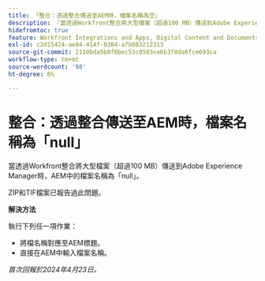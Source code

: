 ```yaml
---
title: 「整合：透過整合傳送至AEM時，檔案名稱為空」
description: 「當透過Workfront整合將大型檔案（超過100 MB）傳送到Adobe Experience Manager時，AEM中的檔案名稱為空。 」
hidefromtoc: true
feature: Workfront Integrations and Apps, Digital Content and Documents
exl-id: c2d15424-ae04-414f-9384-a7b083212313
source-git-commit: 2110bda5b8f0bec53c0503ce6b3f8da6fce693ca
workflow-type: tm+mt
source-wordcount: '98'
ht-degree: 6%

---
```


# 整合：透過整合傳送至AEM時，檔案名稱為「null」

當透過Workfront整合將大型檔案（超過100 MB）傳送到Adobe Experience Manager時，AEM中的檔案名稱為「null」。

ZIP和TIF檔案已報告過此問題。

**解決方法**

執行下列任一項作業：

* 將檔名稱對應至AEM標題。
* 直接在AEM中輸入檔案名稱。

_首次回報於2024年4月23日。_

